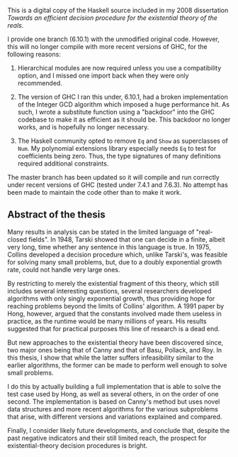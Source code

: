 This is a digital copy of the Haskell source included in my 2008
dissertation _Towards an efficient decision procedure for the
existential theory of the reals_.

I provide one branch (6.10.1) with the unmodified original code.
However, this will no longer compile with more recent versions of GHC,
for the following reasons:

1.  Hierarchical modules are now required unless you use a
compatibility option, and I missed one import back when they were
only recommended.

2.  The version of GHC I ran this under, 6.10.1, had a broken
implementation of the Integer GCD algorithm which imposed a huge
performance hit.  As such, I wrote a substitute function using a
"backdoor" into the GHC codebase to make it as efficient as it
should be.  This backdoor no longer works, and is hopefully no longer
necessary.

3.  The Haskell community opted to remove `Eq` and `Show` as
superclasses of `Num`.  My polynomial extensions library especially
needs `Eq` to test for coefficients being zero.  Thus, the type
signatures of many definitions required additional constraints.

The master branch has been updated so it will compile and run correctly
under recent versions of GHC (tested under 7.4.1 and 7.6.3).  No attempt
has been made to maintain the code other than to make it work.


##  Abstract of the thesis

Many results in analysis can be stated in the limited language of
"real-closed fields".  In 1948, Tarski showed that one can decide in
a finite, albeit very long, time whether any sentence in this language
is true.  In 1975, Collins developed a decision procedure which, unlike
Tarski's, was feasible for solving many small problems, but, due to
a doubly exponential growth rate, could not handle very large ones.

By restricting to merely the existential fragment of this theory,
which still includes several interesting questions, several researchers
developed algorithms with only singly exponential growth, thus providing
hope for reaching problems beyond the limits of Collins' algorithm.
A 1991 paper by Hong, however, argued that the constants involved made
them useless in practice, as the runtime would be many millions of years.
His results suggested that for practical purposes this line of research
is a dead end.

But new approaches to the existential theory have been discovered since,
two major ones being that of Canny and that of Basu, Pollack, and Roy.
In this thesis, I show that while the latter suffers infeasibility
similar to the earlier algorithms, the former can be made to perform
well enough to solve small problems.

I do this by actually building a full implementation that is able to solve
the test case used by Hong, as well as several others, in on the order of
one second.  The implementation is based on Canny's method but uses novel
data structures and more recent algorithms for the various subproblems
that arise, with different versions and variations explained and compared.

Finally, I consider likely future developments, and conclude that,
despite the past negative indicators and their still limited reach,
the prospect for existential-theory decision procedures is bright.


